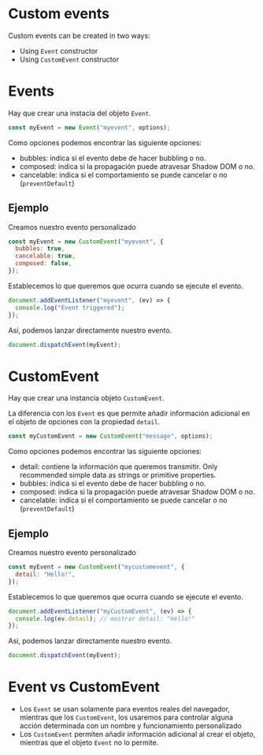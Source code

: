 # Custom events

Custom events can be created in two ways:

- Using `Event` constructor
- Using `CustomEvent` constructor

# Events

Hay que crear una instacia del objeto `Event`.

```js
const myEvent = new Event("myevent", options);
```

Como opciones podemos encontrar las siguiente opciones:

- bubbles: indica si el evento debe de hacer bubbling o no.
- composed: indica si la propagación puede atravesar Shadow DOM o no.
- cancelable: indica si el comportamiento se puede cancelar o no (`preventDefault`)

## Ejemplo

Creamos nuestro evento personalizado

```js
const myEvent = new CustomEvent("myevent", {
  bubbles: true,
  cancelable: true,
  composed: false,
});
```

Establecemos lo que queremos que ocurra cuando se ejecute el evento.

```js
document.addEventListener("myevent", (ev) => {
  console.log("Event triggered");
});
```

Así, podemos lanzar directamente nuestro evento.

```js
document.dispatchEvent(myEvent);
```

# CustomEvent

Hay que crear una instancia objeto `CustomEvent`.

La diferencia con los `Event` es que permite añadir información adicional en el objeto de opciones con la propiedad `detail`.

```js
const myCustomEvent = new CustomEvent("message", options);
```

Como opciones podemos encontrar las siguiente opciones:

- detail: contiene la información que queremos transmitir. Only recommended simple data as strings or primitive properties.
- bubbles: indica si el evento debe de hacer bubbling o no.
- composed: indica si la propagación puede atravesar Shadow DOM o no.
- cancelable: indica si el comportamiento se puede cancelar o no (`preventDefault`)

## Ejemplo

Creamos nuestro evento personalizado

```js
const myEvent = new CustomEvent("mycustomevent", {
  detail: "Hello!",
});
```

Establecemos lo que queremos que ocurra cuando se ejecute el evento.

```js
document.addEventListener("myCustomEvent", (ev) => {
  console.log(ev.detail); // mostrar detail: "Hello!"
});
```

Así, podemos lanzar directamente nuestro evento.

```js
document.dispatchEvent(myEvent);
```

# Event vs CustomEvent

- Los `Event` se usan solamente para eventos reales del navegador, mientras que los `CustomEvent`, los usaremos para controlar alguna acción determinada con un nombre y funcionamiento personalizado
- Los `CustomEvent` permiten añadir información adicional al crear el objeto, mientras que el objeto `Event` no lo permite.
